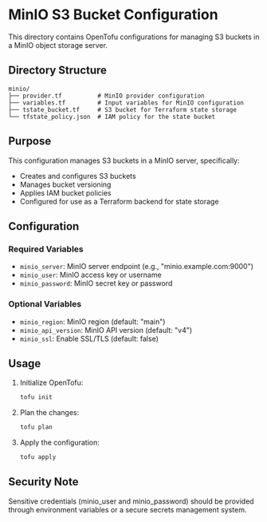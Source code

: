 # MinIO S3 Bucket Configuration

This directory contains OpenTofu configurations for managing S3 buckets in a MinIO object storage server.

## Directory Structure

```
minio/
├── provider.tf          # MinIO provider configuration
├── variables.tf         # Input variables for MinIO configuration
├── tstate_bucket.tf     # S3 bucket for Terraform state storage
└── tfstate_policy.json  # IAM policy for the state bucket
```

## Purpose

This configuration manages S3 buckets in a MinIO server, specifically:
- Creates and configures S3 buckets
- Manages bucket versioning
- Applies IAM bucket policies
- Configured for use as a Terraform backend for state storage

## Configuration

### Required Variables
- `minio_server`: MinIO server endpoint (e.g., "minio.example.com:9000")
- `minio_user`: MinIO access key or username
- `minio_password`: MinIO secret key or password

### Optional Variables
- `minio_region`: MinIO region (default: "main")
- `minio_api_version`: MinIO API version (default: "v4")
- `minio_ssl`: Enable SSL/TLS (default: false)

## Usage

1. Initialize OpenTofu:
   ```bash
   tofu init
   ```

2. Plan the changes:
   ```bash
   tofu plan
   ```

3. Apply the configuration:
   ```bash
   tofu apply
   ```

## Security Note

Sensitive credentials (minio_user and minio_password) should be provided through environment variables or a secure secrets management system.
